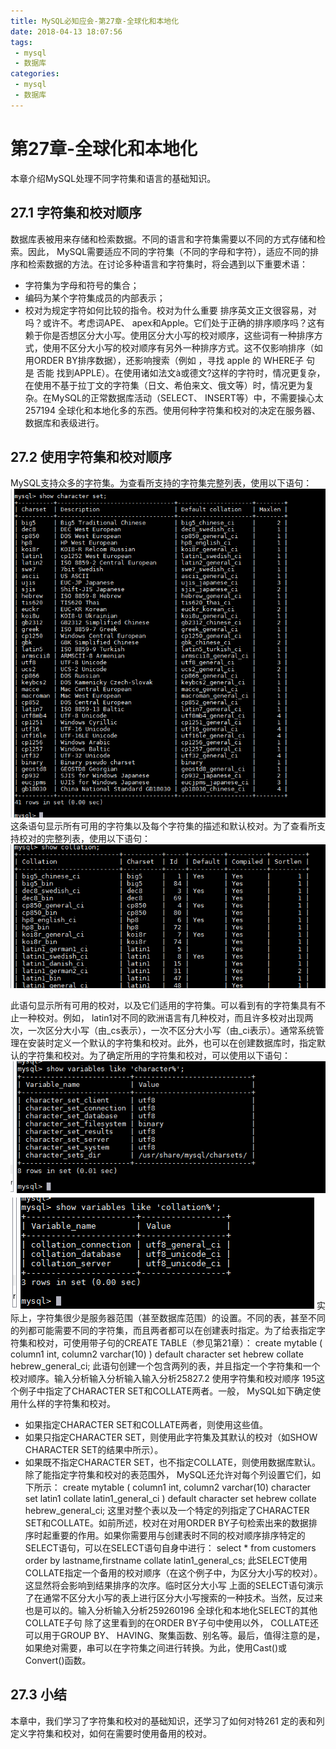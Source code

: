 ```yaml
---
title: MySQL必知应会-第27章-全球化和本地化
date: 2018-04-13 18:07:56
tags:
 - mysql
 - 数据库
categories:
 - mysql
 - 数据库
---
```


# 第27章-全球化和本地化
本章介绍MySQL处理不同字符集和语言的基础知识。

## 27.1 字符集和校对顺序
数据库表被用来存储和检索数据。不同的语言和字符集需要以不同的方式存储和检索。因此， MySQL需要适应不同的字符集（不同的字母和字符），适应不同的排序和检索数据的方法。在讨论多种语言和字符集时，将会遇到以下重要术语：
- 字符集为字母和符号的集合；
- 编码为某个字符集成员的内部表示；
- 校对为规定字符如何比较的指令。校对为什么重要 排序英文正文很容易，对吗？或许不。考虑词APE、 apex和Apple。它们处于正确的排序顺序吗？这有赖于你是否想区分大小写。使用区分大小写的校对顺序，这些词有一种排序方式，使用不区分大小写的校对顺序有另外一种排序方式。这不仅影响排序（如用ORDER BY排序数据），还影响搜索（例如 ，寻找 apple 的 WHERE子 句 是 否能 找到APPLE）。在使用诸如法文à或德文?这样的字符时，情况更复杂，在使用不基于拉丁文的字符集（日文、希伯来文、俄文等）时，情况更为复杂。在MySQL的正常数据库活动（SELECT、 INSERT等）中，不需要操心太257194  全球化和本地化多的东西。使用何种字符集和校对的决定在服务器、数据库和表级进行。

## 27.2 使用字符集和校对顺序
MySQL支持众多的字符集。为查看所支持的字符集完整列表，使用以下语句：
![pic](MySQL必知应会-第27章-全球化和本地化/Snipaste_2018-04-16_11-32-47.png)
这条语句显示所有可用的字符集以及每个字符集的描述和默认校对。为了查看所支持校对的完整列表，使用以下语句：
![pic](MySQL必知应会-第27章-全球化和本地化/Snipaste_2018-04-16_11-33-30.png)

此语句显示所有可用的校对，以及它们适用的字符集。可以看到有的字符集具有不止一种校对。例如， latin1对不同的欧洲语言有几种校对，而且许多校对出现两次，一次区分大小写（由_cs表示），一次不区分大小写（由_ci表示）。通常系统管理在安装时定义一个默认的字符集和校对。此外，也可以在创建数据库时，指定默认的字符集和校对。为了确定所用的字符集和校对，可以使用以下语句：
![pic](MySQL必知应会-第27章-全球化和本地化/Snipaste_2018-04-16_11-34-30.png)
![pic](MySQL必知应会-第27章-全球化和本地化/Snipaste_2018-04-16_11-34-51.png)
实际上，字符集很少是服务器范围（甚至数据库范围）的设置。不同的表，甚至不同的列都可能需要不同的字符集，而且两者都可以在创建表时指定。为了给表指定字符集和校对，可使用带子句的CREATE TABLE（参见第21章）：
create mytable ( column1 int, column2 varchar(10) ) default character set hebrew collate hebrew_general_ci;
此语句创建一个包含两列的表，并且指定一个字符集和一个校对顺序。输入分析输入分析输入输入分析25827.2 使用字符集和校对顺序 195这个例子中指定了CHARACTER SET和COLLATE两者。一般， MySQL如下确定使用什么样的字符集和校对。
- 如果指定CHARACTER SET和COLLATE两者，则使用这些值。
- 如果只指定CHARACTER SET，则使用此字符集及其默认的校对（如SHOW CHARACTER SET的结果中所示）。
- 如果既不指定CHARACTER SET，也不指定COLLATE，则使用数据库默认。除了能指定字符集和校对的表范围外， MySQL还允许对每个列设置它们，如下所示：
create mytable ( column1 int, column2 varchar(10) character set latin1 collate latin1_general_ci ) default character set hebrew collate hebrew_general_ci;
这里对整个表以及一个特定的列指定了CHARACTER SET和COLLATE。如前所述，校对在对用ORDER BY子句检索出来的数据排序时起重要的作用。如果你需要用与创建表时不同的校对顺序排序特定的SELECT语句，可以在SELECT语句自身中进行：
select * from customers order by lastname,firstname collate latin1_general_cs;
此SELECT使用COLLATE指定一个备用的校对顺序（在这个例子中，为区分大小写的校对）。这显然将会影响到结果排序的次序。临时区分大小写 上面的SELECT语句演示了在通常不区分大小写的表上进行区分大小写搜索的一种技术。当然，反过来也是可以的。输入分析输入分析259260196  全球化和本地化SELECT的其他COLLATE子句 除了这里看到的在ORDER BY子句中使用以外， COLLATE还可以用于GROUP BY、 HAVING、聚集函数、别名等。最后，值得注意的是，如果绝对需要，串可以在字符集之间进行转换。为此，使用Cast()或Convert()函数。

## 27.3 小结
本章中，我们学习了字符集和校对的基础知识，还学习了如何对特261 定的表和列定义字符集和校对，如何在需要时使用备用的校对。

